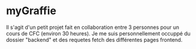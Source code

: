 # myGraffie

Il s'agit d'un petit projet fait en collaboration entre 3 personnes pour un cours de CFC (environ 30 heures). 
Je me suis personnellement occuppé du dossier "backend" et des requetes fetch des différentes pages frontend.



